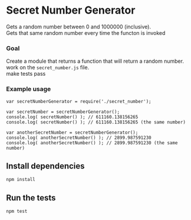 # Secret Number Generator

Gets a random number between 0 and 1000000 (inclusive).  
Gets that same random number every time the functon is invoked  


### Goal

Create a module that returns a function that will return a random number.  
work on the `secret_number.js` file.  
make tests pass


### Example usage

```
var secretNumberGenerator = require('./secret_number');

var secretNumber = secretNumberGenerator();
console.log( secretNumber() ); // 611160.138156265
console.log( secretNumber() ); // 611160.138156265 (the same number)

var anotherSecretNumber = secretNumberGenerator();
console.log( anotherSecretNumber() ); // 2899.987591230
console.log( anotherSecretNumber() ); // 2899.987591230 (the same number)
```

## Install dependencies

```
npm install
```

## Run the tests

```
npm test
```
